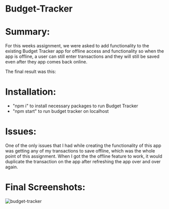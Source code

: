 # Budget-Tracker 

# Summary: 
For this weeks assignment, we were asked to add functionality to the existing Budget Tracker app for offline access and functionality so when the app is offline, a user can still enter transactions and they will still be saved even after they app comes back online.

The final result was this: <!-- Website Link -->

# Installation:
- "npm i" to install necessary packages to run Budget Tracker
- "npm start" to run budget tracker on localhost

# Issues: 
One of the only issues that I had while creating the functionality of this app was getting any of my transactions to save offline, which was the whole point of this assignment. When I got the the offline feature to work, it would duplicate the transaction on the app after refreshing the app over and over again. 

# Final Screenshots: 
![budget-tracker](https://user-images.githubusercontent.com/87496972/149210028-b8998b79-521a-484f-a1fe-ec8eb5a8f2d8.gif)
